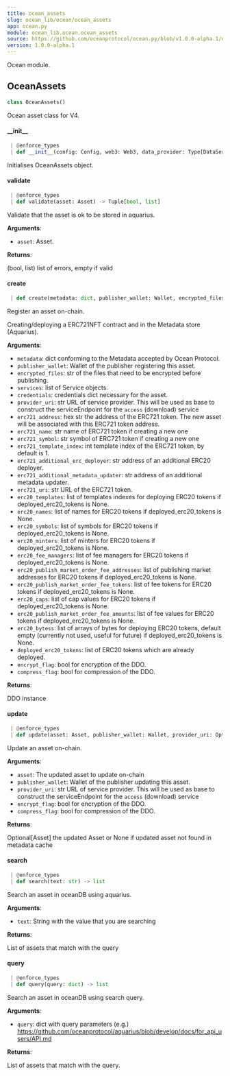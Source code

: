 ```yaml
---
title: ocean_assets
slug: ocean_lib/ocean/ocean_assets
app: ocean.py
module: ocean_lib.ocean.ocean_assets
source: https://github.com/oceanprotocol/ocean.py/blob/v1.0.0-alpha.1/ocean_lib/ocean/ocean_assets.py
version: 1.0.0-alpha.1
---
```

Ocean module.

## OceanAssets

```python
class OceanAssets()
```

Ocean asset class for V4.

#### \_\_init\_\_

```python
 | @enforce_types
 | def __init__(config: Config, web3: Web3, data_provider: Type[DataServiceProvider]) -> None
```

Initialises OceanAssets object.

#### validate

```python
 | @enforce_types
 | def validate(asset: Asset) -> Tuple[bool, list]
```

Validate that the asset is ok to be stored in aquarius.

**Arguments**:

- `asset`: Asset.

**Returns**:

(bool, list) list of errors, empty if valid

#### create

```python
 | def create(metadata: dict, publisher_wallet: Wallet, encrypted_files: Optional[str] = None, services: Optional[list] = None, credentials: Optional[dict] = None, provider_uri: Optional[str] = None, erc721_address: Optional[str] = None, erc721_name: Optional[str] = None, erc721_symbol: Optional[str] = None, erc721_template_index: Optional[int] = 1, erc721_additional_erc_deployer: Optional[str] = None, erc721_additional_metadata_updater: Optional[str] = None, erc721_uri: Optional[str] = None, erc20_templates: Optional[List[int]] = None, erc20_names: Optional[List[str]] = None, erc20_symbols: Optional[List[str]] = None, erc20_minters: Optional[List[str]] = None, erc20_fee_managers: Optional[List[str]] = None, erc20_publish_market_order_fee_addresses: Optional[List[str]] = None, erc20_publish_market_order_fee_tokens: Optional[List[str]] = None, erc20_caps: Optional[List[int]] = None, erc20_publish_market_order_fee_amounts: Optional[List[int]] = None, erc20_bytess: Optional[List[List[bytes]]] = None, deployed_erc20_tokens: Optional[List[ERC20Token]] = None, encrypt_flag: Optional[bool] = False, compress_flag: Optional[bool] = False) -> Optional[Asset]
```

Register an asset on-chain.

Creating/deploying a ERC721NFT contract and in the Metadata store (Aquarius).

**Arguments**:

- `metadata`: dict conforming to the Metadata accepted by Ocean Protocol.
- `publisher_wallet`: Wallet of the publisher registering this asset.
- `encrypted_files`: str of the files that need to be encrypted before publishing.
- `services`: list of Service objects.
- `credentials`: credentials dict necessary for the asset.
- `provider_uri`: str URL of service provider. This will be used as base to
construct the serviceEndpoint for the `access` (download) service
- `erc721_address`: hex str the address of the ERC721 token. The new
asset will be associated with this ERC721 token address.
- `erc721_name`: str name of ERC721 token if creating a new one
- `erc721_symbol`: str symbol of ERC721 token  if creating a new one
- `erc721_template_index`: int template index of the ERC721 token, by default is 1.
- `erc721_additional_erc_deployer`: str address of an additional ERC20 deployer.
- `erc721_additional_metadata_updater`: str address of an additional metadata updater.
- `erc721_uri`: str URL of the ERC721 token.
- `erc20_templates`: list of templates indexes for deploying ERC20 tokens if deployed_erc20_tokens is None.
- `erc20_names`: list of names for ERC20 tokens if deployed_erc20_tokens is None.
- `erc20_symbols`: list of symbols for ERC20 tokens if deployed_erc20_tokens is None.
- `erc20_minters`: list of minters for ERC20 tokens if deployed_erc20_tokens is None.
- `erc20_fee_managers`: list of fee managers for ERC20 tokens if deployed_erc20_tokens is None.
- `erc20_publish_market_order_fee_addresses`: list of publishing market addresses for ERC20 tokens if deployed_erc20_tokens is None.
- `erc20_publish_market_order_fee_tokens`: list of fee tokens for ERC20 tokens if deployed_erc20_tokens is None.
- `erc20_caps`: list of cap values for ERC20 tokens if deployed_erc20_tokens is None.
- `erc20_publish_market_order_fee_amounts`: list of fee values for ERC20 tokens if deployed_erc20_tokens is None.
- `erc20_bytess`: list of arrays of bytes for deploying ERC20 tokens, default empty (currently not used, useful for future) if deployed_erc20_tokens is None.
- `deployed_erc20_tokens`: list of ERC20 tokens which are already deployed.
- `encrypt_flag`: bool for encryption of the DDO.
- `compress_flag`: bool for compression of the DDO.

**Returns**:

DDO instance

#### update

```python
 | @enforce_types
 | def update(asset: Asset, publisher_wallet: Wallet, provider_uri: Optional[str] = None, encrypt_flag: Optional[bool] = False, compress_flag: Optional[bool] = False) -> Optional[Asset]
```

Update an asset on-chain.

**Arguments**:

- `asset`: The updated asset to update on-chain
- `publisher_wallet`: Wallet of the publisher updating this asset.
- `provider_uri`: str URL of service provider. This will be used as base to construct the serviceEndpoint for the `access` (download) service
- `encrypt_flag`: bool for encryption of the DDO.
- `compress_flag`: bool for compression of the DDO.

**Returns**:

Optional[Asset] the updated Asset or None if updated asset not found in metadata cache

#### search

```python
 | @enforce_types
 | def search(text: str) -> list
```

Search an asset in oceanDB using aquarius.

**Arguments**:

- `text`: String with the value that you are searching

**Returns**:

List of assets that match with the query

#### query

```python
 | @enforce_types
 | def query(query: dict) -> list
```

Search an asset in oceanDB using search query.

**Arguments**:

- `query`: dict with query parameters
(e.g.) https://github.com/oceanprotocol/aquarius/blob/develop/docs/for_api_users/API.md

**Returns**:

List of assets that match with the query.

